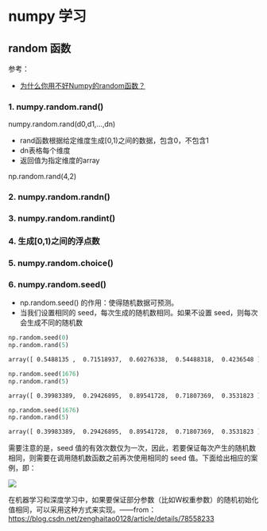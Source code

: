 

# numpy 学习

## random 函数

参考：

- [为什么你用不好Numpy的random函数？](https://www.cnblogs.com/lemonbit/p/6864179.html)

### 1. numpy.random.rand()

numpy.random.rand(d0,d1,…,dn)

- rand函数根据给定维度生成[0,1)之间的数据，包含0，不包含1
- dn表格每个维度
- 返回值为指定维度的array

np.random.rand(4,2)





### 2. numpy.random.randn()



### 3. numpy.random.randint()



### 4. 生成[0,1)之间的浮点数



### 5. numpy.random.choice()



### 6. numpy.random.seed()

- np.random.seed() 的作用：使得随机数据可预测。
- 当我们设置相同的 seed，每次生成的随机数相同。如果不设置 seed，则每次会生成不同的随机数

``` python
np.random.seed(0)
np.random.rand(5)
```

``` xml
array([ 0.5488135 ,  0.71518937,  0.60276338,  0.54488318,  0.4236548 ])
```

``` python
np.random.seed(1676)
np.random.rand(5)
```

``` xml
array([ 0.39983389,  0.29426895,  0.89541728,  0.71807369,  0.3531823 ])
```

``` python
np.random.seed(1676)
np.random.rand(5)
```

``` xml
array([ 0.39983389,  0.29426895,  0.89541728,  0.71807369,  0.3531823 ])  
```

需要注意的是，seed 值的有效次数仅为一次，因此，若要保证每次产生的随机数相同，则需要在调用随机数函数之前再次使用相同的 seed 值。下面给出相应的案例，即：

![](https://img-1256179949.cos.ap-shanghai.myqcloud.com/20190410203603.png)

在机器学习和深度学习中，如果要保证部分参数（比如W权重参数）的随机初始化值相同，可以采用这种方式来实现。——from：<https://blog.csdn.net/zenghaitao0128/article/details/78558233>









